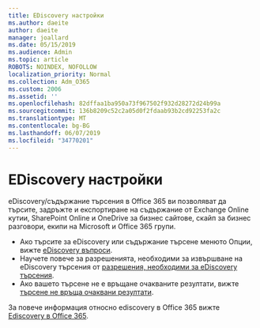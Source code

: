 ```yaml
---
title: EDiscovery настройки
ms.author: daeite
author: daeite
manager: joallard
ms.date: 05/15/2019
ms.audience: Admin
ms.topic: article
ROBOTS: NOINDEX, NOFOLLOW
localization_priority: Normal
ms.collection: Adm_O365
ms.custom: 2006
ms.assetid: ''
ms.openlocfilehash: 82dffaa1ba950a73f967502f932d28272d24b99a
ms.sourcegitcommit: 136b8209c52c2a05d0f2fdaab93b2cd92253fa2c
ms.translationtype: MT
ms.contentlocale: bg-BG
ms.lasthandoff: 06/07/2019
ms.locfileid: "34770201"
---
```

# <a name="ediscovery-settings"></a>EDiscovery настройки

eDiscovery/съдържание търсения в Office 365 ви позволяват да търсите, задръжте и експортиране на съдържание от Exchange Online кутии, SharePoint Online и OneDrive за бизнес сайтове, скайп за бизнес разговори, екипи на Microsoft и Office 365 групи.

- Ако търсите за eDiscovery или съдържание търсене менюто Опции, вижте [eDiscovery въпроси](https://docs.microsoft.com/alchemyinsights/ediscovery-issues).
- Научете повече за разрешенията, необходими за извършване на eDiscovery търсения от [разрешения, необходими за eDiscovery търсения](https://docs.microsoft.com/alchemyinsights/permissions-required-for-ediscovery-searches).
- Ако вашето търсене не е връщане очакваните резултати, вижте [търсене не връща очаквани резултати](https://docs.microsoft.com/alchemyinsights/search-not-returning-expected-results).

За повече информация относно ediscovery в Office 365 вижте [Ediscovery в Office 365](https://docs.microsoft.com/office365/securitycompliance/ediscovery).
